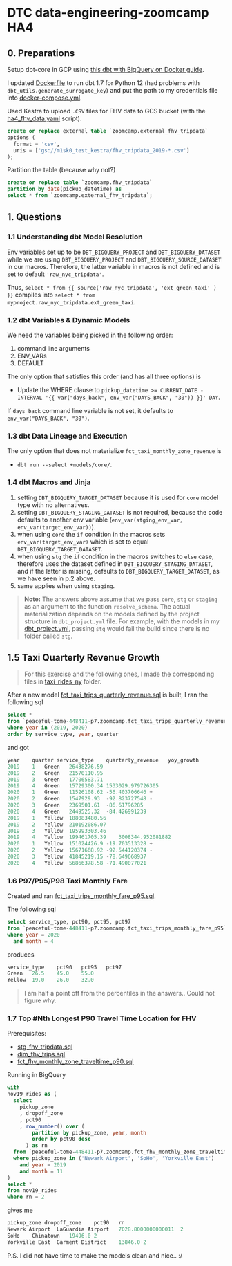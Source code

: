 # DTC data-engineering-zoomcamp HA4

## 0. Preparations

Setup dbt-core in GCP using [this dbt with BigQuery on Docker guide](https://github.com/DataTalksClub/data-engineering-zoomcamp/blob/e95362c73fe28cc19444e9d613ce7f4226f54f35/04-analytics-engineering/docker_setup/README.md).

I updated [Dockerfile](../code/week4/Dockerfile) to run dbt 1.7 for Python 12 (had problems with `dbt_utils.generate_surrogate_key`) and put the path to my credentials file into [docker-compose.yml](../code/week4/docker-compose.yaml).

Used Kestra to upload `.CSV` files for FHV data to GCS bucket (with the [ha4_fhv_data.yaml](../code/week4/ha4_fhv_data.yaml) script).

```sql
create or replace external table `zoomcamp.external_fhv_tripdata`
options (
  format = 'csv',
  uris = ['gs://m1sk0_test_kestra/fhv_tripdata_2019-*.csv']
);
```

Partition the table (because why not?)

```sql
create or replace table `zoomcamp.fhv_tripdata`
partition by date(pickup_datetime) as
select * from `zoomcamp.external_fhv_tripdata`;
```



## 1. Questions

### 1.1 Understanding dbt Model Resolution

Env variables set up to be `DBT_BIGQUERY_PROJECT` and `DBT_BIGQUERY_DATASET` while we are using `DBT_BIGQUERY_PROJECT` and `DBT_BIGQUERY_SOURCE_DATASET` in our macros. Therefore, the latter variable in macros is not defined and is set to default `'raw_nyc_tripdata'`.

Thus, `select * from {{ source('raw_nyc_tripdata', 'ext_green_taxi' ) }}` compiles into `select * from myproject.raw_nyc_tripdata.ext_green_taxi`.


### 1.2 dbt Variables & Dynamic Models

We need the variables being picked in the following order:

1. command line arguments
2. ENV_VARs
3. DEFAULT

The only option that satisfies this order (and has all three options) is

- Update the WHERE clause to `pickup_datetime >= CURRENT_DATE - INTERVAL '{{ var("days_back", env_var("DAYS_BACK", "30")) }}' DAY`.

If `days_back` command line variable is not set, it defaults to `env_var("DAYS_BACK", "30")`.


### 1.3 dbt Data Lineage and Execution

The only option that does not materialize `fct_taxi_monthly_zone_revenue` is

- `dbt run --select +models/core/`.


### 1.4 dbt Macros and Jinja

1. setting `DBT_BIGQUERY_TARGET_DATASET` because it is used for `core` model type with no alternatives.
2. setting `DBT_BIGQUERY_STAGING_DATASET` is not required, because the code defaults to another env variable (`env_var(stging_env_var, env_var(target_env_var))`).
3. when using `core` the `if` condition in the macros sets `env_var(target_env_var)` which is set to equal `DBT_BIGQUERY_TARGET_DATASET`.
4. when using `stg` the `if` condition in the macros switches to `else` case, therefore uses the dataset defined in `DBT_BIGQUERY_STAGING_DATASET`, and if the latter is missing, defaults to `DBT_BIGQUERY_TARGET_DATASET`, as we have seen in p.2 above.
5. same applies when using `staging`.

> **Note:** The answers above assume that we pass `core`, `stg` or `staging` as an argument to the function `resolve_schema`. The actual materialization depends on the models defined by the project structure in `dbt_project.yml` file.
> For example, with the models in my [dbt_project.yml](../code/week4/taxi_rides_ny/dbt_project.yml), passing `stg` would fail the build since there is no folder called `stg`.


## 1.5 Taxi Quarterly Revenue Growth

> For this exercise and the following ones, I made the corresponding files in [taxi_rides_ny](../code/week4/taxi_rides_ny/) folder.

After a new model [fct_taxi_trips_quarterly_revenue.sql](../code/week4/taxi_rides_ny/models/core/fct_taxi_trips_quarterly_revenue.sql) is built, I ran the following sql

```sql
select *
from `peaceful-tome-448411-p7.zoomcamp.fct_taxi_trips_quarterly_revenue`
where year in (2019, 2020)
order by service_type, year, quarter
```

and got

```cs
year	quarter	service_type	quarterly_revenue	yoy_growth
2019	1	Green	26438276.59		
2019	2	Green	21570110.95		
2019	3	Green	17706583.71		
2019	4	Green	15729300.34	1533029.979726305
2020	1	Green	11526108.62	-56.403706646 +
2020	2	Green	1547929.93	-92.823727548 -
2020	3	Green	2369501.61	-86.61796285
2020	4	Green	2449525.32	-84.426991239
2019	1	Yellow	188083480.56		
2019	2	Yellow	210192086.07		
2019	3	Yellow	195993303.46		
2019	4	Yellow	199461705.39	3008344.952081882
2020	1	Yellow	151024426.9	-19.703513328 +
2020	2	Yellow	15671668.92	-92.544120374 -
2020	3	Yellow	41845219.15	-78.649668937
2020	4	Yellow	56866378.58	-71.490077021
```


### 1.6 P97/P95/P98 Taxi Monthly Fare

Created and ran [fct_taxi_trips_monthly_fare_p95.sql](../code/week4/taxi_rides_ny/models/core/fct_taxi_trips_monthly_fare_p95.sql).

The following sql

```sql
select service_type, pct90, pct95, pct97
from `peaceful-tome-448411-p7.zoomcamp.fct_taxi_trips_monthly_fare_p95`
where year = 2020
  and month = 4
```

produces

```cs
service_type	pct90	pct95	pct97
Green	26.5	45.0	55.0
Yellow	19.0	26.0	32.0
```

> I am half a point off from the percentiles in the answers.. Could not figure why.


### 1.7 Top #Nth Longest P90 Travel Time Location for FHV

Prerequisites:

* [stg_fhv_tripdata.sql](../code/week4/taxi_rides_ny/models/staging/stg_fhv_tripdata.sql)
* [dim_fhv_trips.sql](../code/week4/taxi_rides_ny/models/core/dim_fhv_trips.sql)
* [fct_fhv_monthly_zone_traveltime_p90.sql](../code/week4/taxi_rides_ny/models/core/fct_fhv_monthly_zone_traveltime_p90.sql)

Running in BigQuery

```sql
with
nov19_rides as (
  select
    pickup_zone
    , dropoff_zone
    , pct90
    , row_number() over (
        partition by pickup_zone, year, month
        order by pct90 desc
      ) as rn
  from `peaceful-tome-448411-p7.zoomcamp.fct_fhv_monthly_zone_traveltime_p90`
  where pickup_zone in ('Newark Airport', 'SoHo', 'Yorkville East')
    and year = 2019
    and month = 11
)
select *
from nov19_rides
where rn = 2
```

gives me

```cs
pickup_zone	dropoff_zone	pct90	rn
Newark Airport	LaGuardia Airport	7028.8000000000011	2
SoHo	Chinatown	19496.0	2
Yorkville East	Garment District	13846.0	2
```


P.S. I did not have time to make the models clean and nice.. :/

